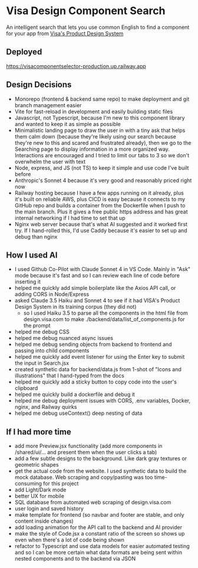 # Visa Design Component Search
An intelligent search that lets you use common English to find a component for your app from [Visa's Product Design System](https://design.visa.com)

## Deployed
https://visacomponentselector-production.up.railway.app

## Design Decisions
- Monorepo (frontend & backend same repo) to make deployment and git branch management easier
- Vite for fast-reload in development and easily building static files
- Javascript, not Typescript, because I'm new to this component library and wanted to keep it as simple as possible
- Minimalistic landing page to draw the user in with a tiny ask that helps them calm down (because they're likely using our search because they're new to this and scared and frustrated already), then we go to the Searching page to display information in a more organized way. Interactions are encouraged and I tried to limit our tabs to 3 so we don't overwhelm the user with text
- Node, express, and JS (not TS) to keep it simple and use code I've built before
- Anthropic's Sonnet 4 because it's very good and reasonably priced right now
- Railway hosting because I have a few apps running on it already, plus it's built on reliable AWS, plus CICD is easy because it connects to my GitHub repo and builds a container from the Dockerfile when I push to the main branch. Plus it gives a free public https address and has great internal networking if I had time to set that up
- Nginx web server because that's what AI suggested and it worked first try. If I hand-rolled this, I'd use Caddy because it's easier to set up and debug than nginx

## How I used AI
- I used Github Co-Pilot with Claude Sonnet 4 in VS Code. Mainly in "Ask" mode because it's fast and so I can review each line of code before inserting it
- helped me quickly add simple boilerplate like the Axios API call, or adding CORS in Node/Express
- asked Claude 3.5 Haiku and Sonnet 4 to see if it had VISA's Product Design System in its training corpus (they did not)
  - so I used Haiku 3.5 to parse all the components in the html file from design.visa.com to make ./backend/data/list_of_components.js for the prompt
- helped me debug CSS
- helped me debug nuanced async issues
- helped me debug sending objects from backend to frontend and passing into child components
- helped me quickly add event listener for using the Enter key to submit the input in Search.jsx
- created synthetic data for backend/data.js from 1-shot of "Icons and illustrations" that I hand-typed from the docs
- helped me quickly add a sticky button to copy code into the user's clipboard
- helped me quickly build a dockerfile and debug it
- helped me debug deployment issues with CORS, .env variables, Docker, nginx, and Railway quirks 
- helped me debug useContext() deep nesting of data

## If I had more time
- add more Preview.jsx functionality (add more components in /shared/ui/... and present them when the user clicks a tab)
- add a few subtle designs to the background. Like dark gray textures or geometric shapes
- get the actual code from the website. I used synthetic data to build the mock database. Web scraping and copy/pasting was too time-consuming for this project
- add Light/Dark mode
- better UX for mobile
- SQL database from automated web scraping of design.visa.com
- user login and saved history
- make template for frontend (so navbar and footer are stable, and only content inside changes)
- add loading animation for the API call to the backend and AI provider
- make the style of Code.jsx a constant ratio of the screen so <Preview /> shows up even when there's a lot of code being shown
- refactor to Typescript and use data models for easier automated testing and so I can be more certain what data formats are being sent within nested components and to the backend via JSON
